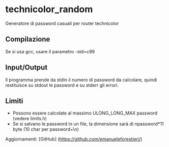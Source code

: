 # technicolor_random #

Generatore di password casuali per router technicolor

## Compilazione ##

Se si usa gcc, usare il parametro -std=c99

## Input/Output ##

Il programma prende da stdin il numero di password da calcolare, quindi restituisce su stdout le password e su stderr gli errori.

## Limiti ##

 * Possono essere calcolate al massimo ULONG_LONG_MAX password (vedere limits.h)
 * Se si salvano le password in un file, la dimensione sarà di npassword*11 byte (10 char per password+\n)
  
  
Aggiornamenti: [GitHub] (https://github.com/emanueleforestieri/) 